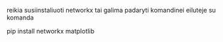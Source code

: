 reikia susiinstaliuoti networkx 
tai galima padaryti komandinei eiluteje su komanda

pip install networkx matplotlib
